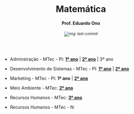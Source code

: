 <h1 align="center">Matemática</h1>
<h4 align="center">Prof. Eduardo Ono</h4>
<h6 align="center"><sup><img src="https://img.shields.io/github/last-commit/eduardo-ono/Matematica" alt="img: last-commit"></sup></h6>

&nbsp;

* Adminstração - MTec - PI: [__1º ano__](./administracao-mtec-pi/2025-1o-ano) | [__2º ano__](./administracao-mtec-pi/2025-2o-ano) | 3º ano

* Desenvolvimento de Sistemas - MTec - PI: [__1º ano__](./desenvolvimento-de-sistemas-mtec-pi/2025-1o-ano) | [__2º ano__](./desenvolvimento-de-sistemas-mtec-pi/2025-2o-ano/)

* Marketing - MTec - PI: __1º ano__ | [__2º ano__](./marketing-mtec-pi/2025-2o-ano/)

* Meio Ambiente - MTec: [__2º ano__](./meio-ambiente-mtec/2025-2o-ano/)

* Recursos Humanos - MTec: [__3º ano__](./recursos-humanos-mtec/2025-3o-ano/)

* Recursos Humanos - MTec - N:

&nbsp;
